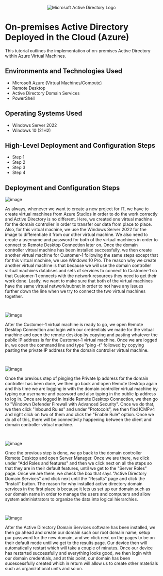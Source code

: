 <p align="center">
<img src="https://i.imgur.com/pU5A58S.png" alt="Microsoft Active Directory Logo"/>
</p>

<h1>On-premises Active Directory Deployed in the Cloud (Azure)</h1>
This tutorial outlines the implementation of on-premises Active Directory within Azure Virtual Machines.<br />


<h2>Environments and Technologies Used</h2>

- Microsoft Azure (Virtual Machines/Compute)
- Remote Desktop
- Active Directory Domain Services
- PowerShell

<h2>Operating Systems Used </h2>

- Windows Server 2022
- Windows 10 (21H2)

<h2>High-Level Deployment and Configuration Steps</h2>

- Step 1
- Step 2
- Step 3
- Step 4

<h2>Deployment and Configuration Steps</h2>

<p>
</p>
<p>

  ![image](https://github.com/amoh2487/configure-ad/assets/148664179/c074ff12-acc3-4f4c-a40e-0770b0325335)
  

As always, whenever we want to create a new project for IT, we have to create virtual machines from Azure Studios in order to do the work correctly and Active Directory is no different. Here, we created one virtual machine for the domain controller in order to transfer our data from place to place. Also, for this virtual machine, we use the Windows Server 2022 for the image to differentiate it from our other virtual machine. We also need to create a username and password for both of the virtual machines in order to connect to Remote Desktop Connection later on. Once the domain controller virtual machine has been installed successfully, we then create another virtual machine for Customer-1 following the same steps except that for this virtual machine, we use Windows 10 Pro. The reason why we create another virtual machine is that because we will use the domain controller virtual machines databses and sets of services to connect to Customer-1 so that Customer-1 connects with the network resources they need to get their work done. Lastly, we want to make sure that both of the virtual machines have the same virtual network/subnet in order to not have any issues further down the line when we try to connect the two virtual machines together.
</p>
<br />

<p>
</p>
<p>
  
![image](https://github.com/amoh2487/configure-ad/assets/148664179/5629cb31-0fbc-4340-91e3-d0a15637a873)

  
After the Customer-1 virtual machine is ready to go, we open Remote Desktop Connection and login with our credentials we made for the virtual machine and open the remote desktop by copying and pasting whatever the public IP address is for the Customer-1 virtual machine. Once we are logged in, we open the command line and type "ping -t" followed by copying pasting the private IP address for the domain controller virtual machine.
</p>
<br />

<p>
</p>
<p>
  
![image](https://github.com/amoh2487/configure-ad/assets/148664179/a28f4f0f-324e-458c-8c81-f94c94d9da7a)

  
Once the previous step of pinging the Private Ip address for the domain controller has been done, we then go back and open Remote Desktop again and this time we are logging in with the domain controller virtual machine by typing our username and password and also typing in the public Ip address to log in. Once are logged in inside Remote Desktop Connection, we then go to "Windown Defender Firewall with Advanced Security". Once we do that, we then click "Inbound Rules" and under "Protocols", we then find ICMPv4 and right click on two of them and click the "Enable Rule" option. Once we do all of this, there will be connectivity happening between the client and domain controller virtual machine.
</p>
<br />

<p>
</p>
<p>

![image](https://github.com/amoh2487/configure-ad/assets/148664179/81e8d2c5-aa46-4300-9ca3-e239c4d0f6e5)


Once the previous step is done, we go back to the domain controller Remote Desktop and open Server Manager. Once we are there, we click under "Add Roles and features" and then we click next on all the steps so that they are in their default features, until we get to the "Server Roles" page. Once we are there, we check the box that says "Active Directory Domain Services" and click next until the "Results" page and click the "Install" button. The reason for why installed active directory domain services in the first place is because it lets us set up our domain such as our domain name in order to manage the users and computers and allow system administrators to organize the data into logical hierarchies.
</p>
<br />

<p>
</p>
<p>

![image](https://github.com/amoh2487/configure-ad/assets/148664179/40e61928-8835-4504-aa30-11d97b1022f9)



After the Active Directory Domain Services software has been installed, we then go ahead and create our domain such our root domain name, setup pur password for the new domain, and we click next on the pages to be on their default mode until we get to the results page. Our device then will automatically restart which will take a couple of minutes. Once our device has restarted successfully and everything looks good, we then login with our domain credentials, and at this point, our domain has been sucescessfully created which in return will allow us to create other materials such as organizational units and so on.


